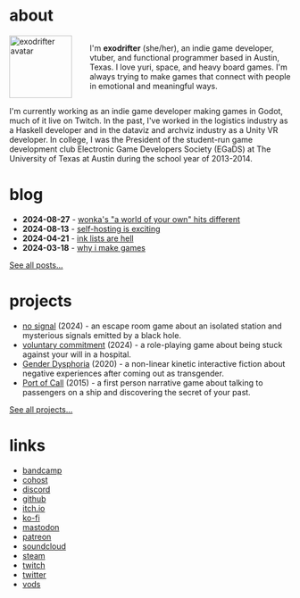 # about

<div style="display: flex; flex-direction: row; align-items: center;">
<img src="avatar.png" alt="exodrifter avatar" align="left" style="width: 7rem; margin-right: 2rem;"/>
<p>I'm <b>exodrifter</b> (she/her), an indie game developer, vtuber, and functional programmer based in Austin, Texas. I love yuri, space, and heavy board games. I'm always trying to make games that connect with people in emotional and meaningful ways.</p>
</div>

I'm currently working as an indie game developer making games in Godot, much of it live on Twitch. In the past, I've worked in the logistics industry as a Haskell developer and in the dataviz and archviz industry as a Unity VR developer. In college, I was the President of the student-run game development club Electronic Game Developers Society (EGaDS) at The University of Texas at Austin during the school year of 2013-2014.

# blog

- **2024-08-27** - [wonka's "a world of your own" hits different](blog/20240827_wonkas-a-world-of-your-own-hits-different.md)
- **2024-08-13** - [self-hosting is exciting](blog/20240813_self-hosting-is-exciting.md)
- **2024-04-21** - [ink lists are hell](blog/20240421_ink-lists-are-hell.md)
- **2024-03-18** - [why i make games](blog/20240318_why-i-make-games.md)

[See all posts...](blog/index.md)

# projects

- [no signal](notes/no-signal.md) (2024) - an escape room game about an isolated station and mysterious signals emitted by a black hole.
- [voluntary commitment](notes/voluntary-commitment.md) (2024) - a role-playing game about being stuck against your will in a hospital.
- [Gender Dysphoria](notes/gender-dysphoria.md) (2020) - a non-linear kinetic interactive fiction  about negative experiences after coming out as transgender.
- [Port of Call](notes/port-of-call.md) (2015) - a first person narrative game about talking to passengers on a ship and discovering the secret of your past.

[See all projects...](indices/projects.md)

# links

- [bandcamp](https://music.exodrifter.space)
- [cohost](https://cohost.org/exodrifter)
- [discord](https://discord.gg/arqFQVt)
- [github](https://github.com/exodrifter)
- [itch.io](https://exodrifter.itch.io)
- [ko-fi](https://ko-fi.com/exodrifter)
- [mastodon](https://vt.social/@exodrifter)
- [patreon](https://patreon.com/exodrifter)
- [soundcloud](https://soundcloud.com/exodrifter)
- [steam](https://store.steampowered.com/developer/exodrifter)
- [twitch](https://www.twitch.tv/exodrifter_)
- [twitter](https://twitter.com/exodrifter)
- [vods](https://vods.exodrifter.space)
